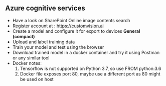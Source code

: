 ## Azure cognitive services

* Have a look on SharePoint Online image contents search
* Register account at : https://customvision.ai
* Create a model and configure it for export to devices **General (compact)**
* Upload and label training data
* Train your model and test using the browser
* Download trained model in a docker container and try it using Postman or any similar tool
* Docker notes:
    1. Tensorflow is not supported on Python 3.7, so use FROM python:3.6
    1. Docker file exposes port 80, maybe use a different port as 80 might be used on host

